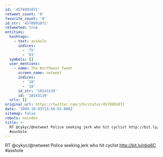 ```yaml
---
id: '4578991071'
retweet_count: '0'
favorite_count: '0'
id_str: '4578991071'
retweeted: true
entities:
  hashtags:
    - text: asshole
      indices:
        - '75'
        - '83'
  symbols: []
  user_mentions:
    - name: The Northeast Tweet
      screen_name: netweet
      indices:
        - '10'
        - '18'
      id_str: '18143139'
      id: '18143139'
  urls: []
original_url: https://twitter.com/jth/status/4578991071
date: '2009-10-03T13:56:55.000Z'
sitemap: false
robots: noindex
title: >-
  RT @cykyc/@netweet Police seeking jerk who hit cyclist http://bit.ly/nbq6C
  #asshole
---
```


RT @cykyc/@netweet Police seeking jerk who hit cyclist http://bit.ly/nbq6C #asshole
